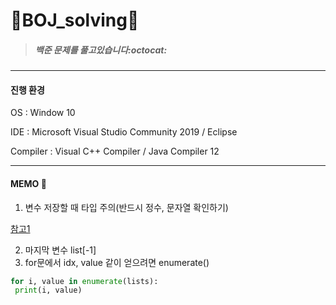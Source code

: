 # :seedling:BOJ_solving:seedling:

> ##### 백준 문제를 풀고있습니다:octocat:
***


#### 진행 환경

OS : Window 10

IDE : Microsoft Visual Studio Community 2019 / Eclipse

Compiler : Visual C++ Compiler / Java Compiler 12

***


#### MEMO 📝

1. 변수 저장할 때 타입 주의(반드시 정수, 문자열 확인하기)

[참고1](https://github.com/yerin85/BOJ_solving/blob/8600a0b0975b583e181e17e4d3ea3b2ef16fa4ee/Silver/10814%20%EB%82%98%EC%9D%B4%EC%88%9C%20%EC%A0%95%EB%A0%AC.py "나이순정렬")
 
2. 마지막 변수 list[-1] 
3. for문에서 idx, value 같이 얻으려면 enumerate()
```python
for i, value in enumerate(lists):
 print(i, value)
```
